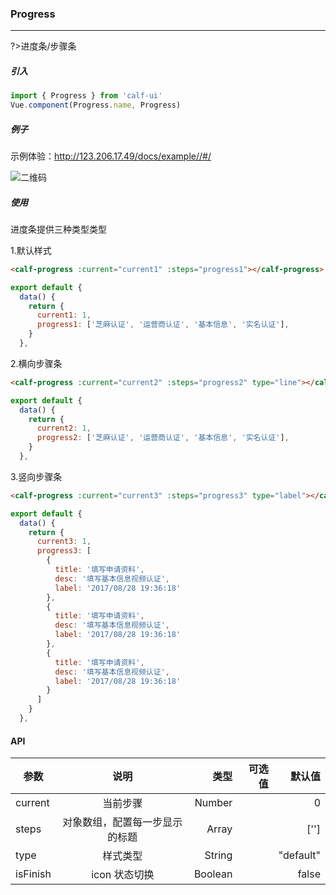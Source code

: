 ### Progress

---

?>进度条/步骤条

##### 引入

```javascript
import { Progress } from 'calf-ui'
Vue.component(Progress.name, Progress)
```

##### 例子

示例体验：http://123.206.17.49/docs/example//#/

![二维码](https://raw.githubusercontent.com/wendaosanshou/calf-ui/master/docs/assets/example-qrcode.png)

##### 使用

进度条提供三种类型类型

1.默认样式

```html
<calf-progress :current="current1" :steps="progress1"></calf-progress>
```

```js
export default {
  data() {
    return {
      current1: 1,
      progress1: ['芝麻认证', '运营商认证', '基本信息', '实名认证'],
    }
  },
```

2.横向步骤条

```html
<calf-progress :current="current2" :steps="progress2" type="line"></calf-progress>
```

```js
export default {
  data() {
    return {
      current2: 1,
      progress2: ['芝麻认证', '运营商认证', '基本信息', '实名认证'],
    }
  },
```

3.竖向步骤条

```html
<calf-progress :current="current3" :steps="progress3" type="label"></calf-progress>
```

```js
export default {
  data() {
    return {
      current3: 1,
      progress3: [
        {
          title: '填写申请资料',
          desc: '填写基本信息视频认证',
          label: '2017/08/28 19:36:18'
        },
        {
          title: '填写申请资料',
          desc: '填写基本信息视频认证',
          label: '2017/08/28 19:36:18'
        },
        {
          title: '填写申请资料',
          desc: '填写基本信息视频认证',
          label: '2017/08/28 19:36:18'
        }
      ]
    }
  },
```

#### API

| 参数     |              说明              |    类型 | 可选值 |    默认值 |
| -------- | :----------------------------: | ------: | -----: | --------: |
| current  |            当前步骤            |  Number |        |         0 |
| steps    | 对象数组，配置每一步显示的标题 |   Array |        |      [''] |
| type     |            样式类型            |  String |        | "default" |
| isFinish |         icon 状态切换          | Boolean |        |     false |
